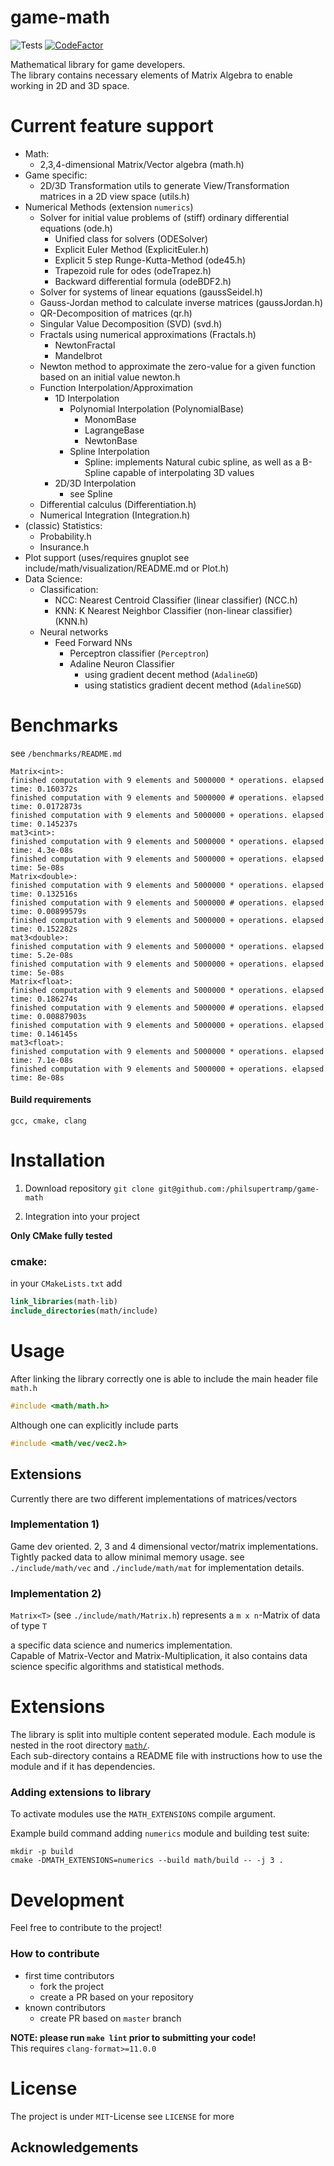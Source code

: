 # game-math 
![Tests](https://github.com/philsupertramp/game-math/workflows/CMake/badge.svg?branch=master) [![CodeFactor](https://www.codefactor.io/repository/github/philsupertramp/game-math/badge)](https://www.codefactor.io/repository/github/philsupertramp/game-math)

Mathematical library for game developers.  
The library contains necessary elements of Matrix Algebra to enable working in 2D and 3D space.

# Current feature support
- Math:
  - 2,3,4-dimensional Matrix/Vector algebra (math.h)
- Game specific:
  - 2D/3D Transformation utils to generate View/Transformation matrices in a 2D view space (utils.h)
- Numerical Methods (extension `numerics`)
  - Solver for initial value problems of (stiff) ordinary differential equations (ode.h)
    - Unified class for solvers (ODESolver)
    - Explicit Euler Method (ExplicitEuler.h)
    - Explicit 5 step Runge-Kutta-Method (ode45.h)
    - Trapezoid rule for odes (odeTrapez.h)
    - Backward differential formula (odeBDF2.h)
  - Solver for systems of linear equations (gaussSeidel.h)
  - Gauss-Jordan method to calculate inverse matrices (gaussJordan.h)
  - QR-Decomposition of matrices (qr.h)
  - Singular Value Decomposition (SVD) (svd.h)
  - Fractals using numerical approximations (Fractals.h)
    - NewtonFractal
    - Mandelbrot
  - Newton method to approximate the zero-value for a given function based on an initial value newton.h
  - Function Interpolation/Approximation
    - 1D Interpolation
      - Polynomial Interpolation (PolynomialBase)
        - MonomBase
        - LagrangeBase
        - NewtonBase
      - Spline Interpolation
        - Spline: implements Natural cubic spline, as well as a B-Spline capable of interpolating 3D values 
    - 2D/3D Interpolation
      - see Spline
  - Differential calculus (Differentiation.h)
  - Numerical Integration (Integration.h)
- (classic) Statistics:
  - Probability.h
  - Insurance.h
- Plot support (uses/requires gnuplot see include/math/visualization/README.md or Plot.h)
- Data Science:
  - Classification:
    - NCC: Nearest Centroid Classifier (linear classifier) (NCC.h)
    - KNN: K Nearest Neighbor Classifier (non-linear classifier) (KNN.h)
  - Neural networks
    - Feed Forward NNs
      - Perceptron classifier (`Perceptron`)
      - Adaline Neuron Classifier
        - using gradient decent method (`AdalineGD`)
        - using statistics gradient decent method (`AdalineSGD`)

# Benchmarks
see `/benchmarks/README.md`
```
Matrix<int>:
finished computation with 9 elements and 5000000 * operations. elapsed time: 0.160372s
finished computation with 9 elements and 5000000 # operations. elapsed time: 0.0172873s
finished computation with 9 elements and 5000000 + operations. elapsed time: 0.145237s
mat3<int>:
finished computation with 9 elements and 5000000 * operations. elapsed time: 4.3e-08s
finished computation with 9 elements and 5000000 + operations. elapsed time: 5e-08s
Matrix<double>:
finished computation with 9 elements and 5000000 * operations. elapsed time: 0.132516s
finished computation with 9 elements and 5000000 # operations. elapsed time: 0.00899579s
finished computation with 9 elements and 5000000 + operations. elapsed time: 0.152282s
mat3<double>:
finished computation with 9 elements and 5000000 * operations. elapsed time: 5.2e-08s
finished computation with 9 elements and 5000000 + operations. elapsed time: 5e-08s
Matrix<float>:
finished computation with 9 elements and 5000000 * operations. elapsed time: 0.186274s
finished computation with 9 elements and 5000000 # operations. elapsed time: 0.00887903s
finished computation with 9 elements and 5000000 + operations. elapsed time: 0.146145s
mat3<float>:
finished computation with 9 elements and 5000000 * operations. elapsed time: 7.1e-08s
finished computation with 9 elements and 5000000 + operations. elapsed time: 8e-08s
```

#### Build requirements
`gcc, cmake, clang`

# Installation

1. Download repository
`git clone git@github.com:/philsupertramp/game-math`

2. Integration into your project

**Only CMake fully tested**
### cmake:
in your `CMakeLists.txt` add
```cmake
link_libraries(math-lib)
include_directories(math/include)
```

# Usage

After linking the library correctly one is able to include
the main header file `math.h`
```c++
#include <math/math.h>
```
Although one can explicitly include parts
```c++
#include <math/vec/vec2.h>
```

## Extensions
Currently there are two different implementations
of matrices/vectors
### Implementation 1)
Game dev oriented. 2, 3 and 4 dimensional vector/matrix
implementations.  
Tightly packed data to allow minimal memory usage.
see `./include/math/vec` and `./include/math/mat`
for implementation details.

### Implementation 2)
`Matrix<T>` (see `./include/math/Matrix.h`) represents a `m x n`-Matrix of data of type `T`

a specific data science and numerics implementation.  
Capable of Matrix-Vector and Matrix-Multiplication, it also contains
data science specific algorithms and statistical methods.

# Extensions
The library is split into multiple content seperated module.
Each module is nested in the root directory [`math/`](/include/math).  
Each sub-directory contains a README file with instructions how to use the module
and if it has dependencies.

### Adding extensions to library
To activate modules use the `MATH_EXTENSIONS` compile argument.

Example build command adding `numerics` module and building test suite:
```
mkdir -p build
cmake -DMATH_EXTENSIONS=numerics --build math/build -- -j 3 .
```

# Development
Feel free to contribute to the project!

### How to contribute
- first time contributors
    - fork the project
    - create a PR based on your repository
- known contributors
    - create PR based on `master` branch

**NOTE: please run `make lint` prior to submitting your code!**  
This requires `clang-format>=11.0.0`

# License
The project is under `MIT`-License see `LICENSE` for more

## Acknowledgements

